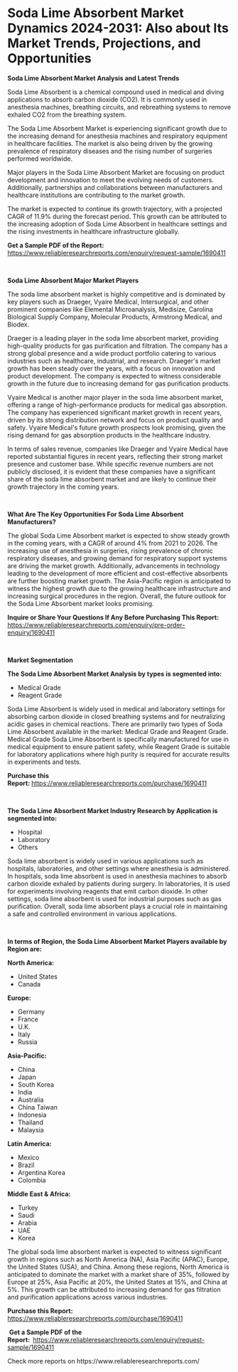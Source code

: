 <p><h1>Soda Lime Absorbent Market Dynamics 2024-2031: Also about Its Market Trends, Projections, and Opportunities</h1></p><p><strong>Soda Lime Absorbent Market Analysis and Latest Trends</strong></p>
<p><p>Soda Lime Absorbent is a chemical compound used in medical and diving applications to absorb carbon dioxide (CO2). It is commonly used in anesthesia machines, breathing circuits, and rebreathing systems to remove exhaled CO2 from the breathing system.</p><p>The Soda Lime Absorbent Market is experiencing significant growth due to the increasing demand for anesthesia machines and respiratory equipment in healthcare facilities. The market is also being driven by the growing prevalence of respiratory diseases and the rising number of surgeries performed worldwide.</p><p>Major players in the Soda Lime Absorbent Market are focusing on product development and innovation to meet the evolving needs of customers. Additionally, partnerships and collaborations between manufacturers and healthcare institutions are contributing to the market growth.</p><p>The market is expected to continue its growth trajectory, with a projected CAGR of 11.9% during the forecast period. This growth can be attributed to the increasing adoption of Soda Lime Absorbent in healthcare settings and the rising investments in healthcare infrastructure globally.</p></p>
<p><strong>Get a Sample PDF of the Report:&nbsp;</strong> <a href="https://www.reliableresearchreports.com/enquiry/request-sample/1690411">https://www.reliableresearchreports.com/enquiry/request-sample/1690411</a></p>
<p>&nbsp;</p>
<p><strong>Soda Lime Absorbent Major Market Players</strong></p>
<p><p>The soda lime absorbent market is highly competitive and is dominated by key players such as Draeger, Vyaire Medical, Intersurgical, and other prominent companies like Elemental Microanalysis, Medisize, Carolina Biological Supply Company, Molecular Products, Armstrong Medical, and Biodex.</p><p>Draeger is a leading player in the soda lime absorbent market, providing high-quality products for gas purification and filtration. The company has a strong global presence and a wide product portfolio catering to various industries such as healthcare, industrial, and research. Draeger's market growth has been steady over the years, with a focus on innovation and product development. The company is expected to witness considerable growth in the future due to increasing demand for gas purification products.</p><p>Vyaire Medical is another major player in the soda lime absorbent market, offering a range of high-performance products for medical gas absorption. The company has experienced significant market growth in recent years, driven by its strong distribution network and focus on product quality and safety. Vyaire Medical's future growth prospects look promising, given the rising demand for gas absorption products in the healthcare industry.</p><p>In terms of sales revenue, companies like Draeger and Vyaire Medical have reported substantial figures in recent years, reflecting their strong market presence and customer base. While specific revenue numbers are not publicly disclosed, it is evident that these companies have a significant share of the soda lime absorbent market and are likely to continue their growth trajectory in the coming years.</p></p>
<p>&nbsp;</p>
<p><strong>What Are The Key Opportunities For Soda Lime Absorbent Manufacturers?</strong></p>
<p><p>The global Soda Lime Absorbent market is expected to show steady growth in the coming years, with a CAGR of around 4% from 2021 to 2026. The increasing use of anesthesia in surgeries, rising prevalence of chronic respiratory diseases, and growing demand for respiratory support systems are driving the market growth. Additionally, advancements in technology leading to the development of more efficient and cost-effective absorbents are further boosting market growth. The Asia-Pacific region is anticipated to witness the highest growth due to the growing healthcare infrastructure and increasing surgical procedures in the region. Overall, the future outlook for the Soda Lime Absorbent market looks promising.</p></p>
<p><strong>Inquire or Share Your Questions If Any Before Purchasing This Report:</strong> <a href="https://www.reliableresearchreports.com/enquiry/pre-order-enquiry/1690411">https://www.reliableresearchreports.com/enquiry/pre-order-enquiry/1690411</a></p>
<p>&nbsp;</p>
<p><strong>Market Segmentation</strong></p>
<p><strong>The Soda Lime Absorbent Market Analysis by types is segmented into:</strong></p>
<p><ul><li>Medical Grade</li><li>Reagent Grade</li></ul></p>
<p><p>Soda Lime Absorbent is widely used in medical and laboratory settings for absorbing carbon dioxide in closed breathing systems and for neutralizing acidic gases in chemical reactions. There are primarily two types of Soda Lime Absorbent available in the market: Medical Grade and Reagent Grade. Medical Grade Soda Lime Absorbent is specifically manufactured for use in medical equipment to ensure patient safety, while Reagent Grade is suitable for laboratory applications where high purity is required for accurate results in experiments and tests.</p></p>
<p><strong>Purchase this Report:&nbsp;</strong><a href="https://www.reliableresearchreports.com/purchase/1690411">https://www.reliableresearchreports.com/purchase/1690411</a></p>
<p>&nbsp;</p>
<p><strong>The Soda Lime Absorbent Market Industry Research by Application is segmented into:</strong></p>
<p><ul><li>Hospital</li><li>Laboratory</li><li>Others</li></ul></p>
<p><p>Soda lime absorbent is widely used in various applications such as hospitals, laboratories, and other settings where anesthesia is administered. In hospitals, soda lime absorbent is used in anesthesia machines to absorb carbon dioxide exhaled by patients during surgery. In laboratories, it is used for experiments involving reagents that emit carbon dioxide. In other settings, soda lime absorbent is used for industrial purposes such as gas purification. Overall, soda lime absorbent plays a crucial role in maintaining a safe and controlled environment in various applications.</p></p>
<p>&nbsp;</p>
<p><strong>In terms of Region, the Soda Lime Absorbent Market Players available by Region are:</strong></p>
<p>
    <p> <strong> North America: </strong>
        <ul>
            <li>United States</li>
            <li>Canada</li>
        </ul>
        </p> 
    <p> <strong> Europe: </strong>
        <ul>
            <li>Germany</li>
            <li>France</li>
            <li>U.K.</li>
            <li>Italy</li>
            <li>Russia</li>
        </ul>
        </p> 
    <p> <strong> Asia-Pacific: </strong>
        <ul>
            <li>China</li>
            <li>Japan</li>
            <li>South Korea</li>
            <li>India</li>
            <li>Australia</li>
            <li>China Taiwan</li>
            <li>Indonesia</li>
            <li>Thailand</li>
            <li>Malaysia</li>
        </ul>
        </p> 
    <p> <strong> Latin America: </strong>
        <ul>
            <li>Mexico</li>
            <li>Brazil</li>
            <li>Argentina Korea</li>
            <li>Colombia</li>
        </ul>
        </p> 
    <p> <strong> Middle East & Africa: </strong>
        <ul>
            <li>Turkey</li>
            <li>Saudi</li>
            <li>Arabia</li>
            <li>UAE</li>
            <li>Korea</li>
        </ul>
    </p>
    </p>
<p><p>The global soda lime absorbent market is expected to witness significant growth in regions such as North America (NA), Asia Pacific (APAC), Europe, the United States (USA), and China. Among these regions, North America is anticipated to dominate the market with a market share of 35%, followed by Europe at 25%, Asia Pacific at 20%, the United States at 15%, and China at 5%. This growth can be attributed to increasing demand for gas filtration and purification applications across various industries.</p></p>
<p><strong>Purchase this Report: </strong><a href="https://www.reliableresearchreports.com/purchase/1690411">https://www.reliableresearchreports.com/purchase/1690411</a></p>
<p>&nbsp;<strong>Get a Sample PDF of the Report:&nbsp;&nbsp;</strong><a href="https://www.reliableresearchreports.com/enquiry/request-sample/1690411">https://www.reliableresearchreports.com/enquiry/request-sample/1690411</a></p>
<p><strong></strong></p>
<p>Check more reports on https://www.reliableresearchreports.com/</p>